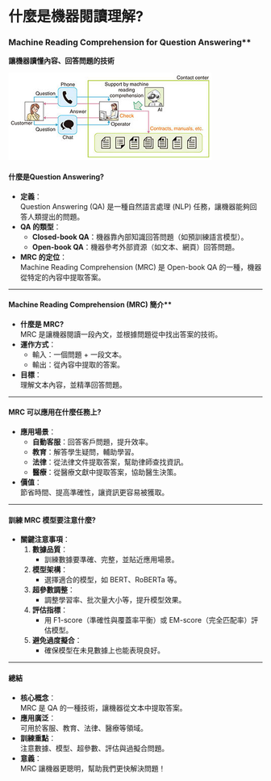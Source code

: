 
# 什麼是機器閱讀理解?

### Machine Reading Comprehension for Question Answering**

**讓機器讀懂內容、回答問題的技術**

![](./images/fa3_fig01.jpg)

#### **什麼是Question Answering?**
- **定義**：  
  Question Answering (QA) 是一種自然語言處理 (NLP) 任務，讓機器能夠回答人類提出的問題。  
- **QA 的類型**：  
  - **Closed-book QA**：機器靠內部知識回答問題（如預訓練語言模型）。  
  - **Open-book QA**：機器參考外部資源（如文本、網頁）回答問題。  
- **MRC 的定位**：  
  Machine Reading Comprehension (MRC) 是 Open-book QA 的一種，機器從特定的內容中提取答案。

---

#### Machine Reading Comprehension (MRC) 簡介**
- **什麼是 MRC?**  
  MRC 是讓機器閱讀一段內文，並根據問題從中找出答案的技術。  
- **運作方式**：  
  - 輸入：一個問題 + 一段文本。  
  - 輸出：從內容中提取的答案。  
- **目標**：  
  理解文本內容，並精準回答問題。

---

#### **MRC 可以應用在什麼任務上?**
- **應用場景**：  
  - **自動客服**：回答客戶問題，提升效率。  
  - **教育**：解答學生疑問，輔助學習。  
  - **法律**：從法律文件提取答案，幫助律師查找資訊。  
  - **醫療**：從醫療文獻中提取答案，協助醫生決策。  
- **價值**：  
  節省時間、提高準確性，讓資訊更容易被獲取。

---

#### **訓練 MRC 模型要注意什麼?**
- **關鍵注意事項**：  
  1. **數據品質**：  
     - 訓練數據要準確、完整，並貼近應用場景。  
  2. **模型架構**：  
     - 選擇適合的模型，如 BERT、RoBERTa 等。  
  3. **超參數調整**：  
     - 調整學習率、批次量大小等，提升模型效果。  
  4. **評估指標**：  
     - 用 F1-score（準確性與覆蓋率平衡）或 EM-score（完全匹配率）評估模型。  
  5. **避免過度擬合**：  
     - 確保模型在未見數據上也能表現良好。  

---

#### **總結**
- **核心概念**：  
  MRC 是 QA 的一種技術，讓機器從文本中提取答案。  
- **應用廣泛**：  
  可用於客服、教育、法律、醫療等領域。  
- **訓練重點**：  
  注意數據、模型、超參數、評估與過擬合問題。  
- **意義**：  
  MRC 讓機器更聰明，幫助我們更快解決問題！


